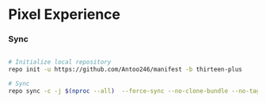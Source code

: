 # Pixel Experience #

### Sync ###

```bash

# Initialize local repository
repo init -u https://github.com/Antoo246/manifest -b thirteen-plus

# Sync
repo sync -c -j $(nproc --all)  --force-sync --no-clone-bundle --no-tags
```

